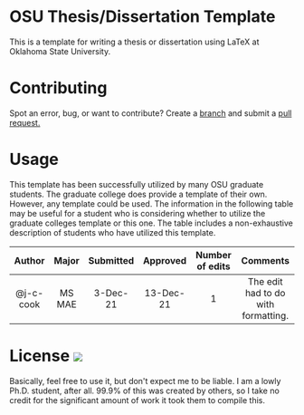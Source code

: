 OSU Thesis/Dissertation Template
===================

This is a template for writing a thesis or dissertation using LaTeX at Oklahoma State University.

# Contributing
Spot an error, bug, or want to contribute? Create a [branch](https://git-scm.com/book/en/v2/Git-Branching-Branches-in-a-Nutshell) and submit a [pull request.](https://github.com/mitchute/OSULaTeXTheisTemplate/compare?expand=1)

# Usage
This template has been successfully utilized by many OSU graduate students. The graduate college does provide a template of their own. However, any template could be used. The information in the following table may be useful for a student who is considering whether to utilize the graduate colleges template or this one. The table includes a non-exhaustive description of students who have utilized this template.

|   Author  |  Major | Submitted  |  Approved | Number of edits |               Comments              |
|:---------:|:------:|:----------:|:---------:|:---------------:|:-----------------------------------:|
| @j-c-cook | MS MAE |  3-Dec-21  | 13-Dec-21 |        1        | The edit had to do with formatting. |


# License [![](https://img.shields.io/badge/license-MIT-orange.svg)](https://github.com/mitchute/OSULaTeXTheisTemplate/blob/master/LICENSE)
Basically, feel free to use it, but don't expect me to be liable. I am a lowly Ph.D. student, after all. 99.9% of this was created by others, so I take no credit for the significant amount of work it took them to compile this.
